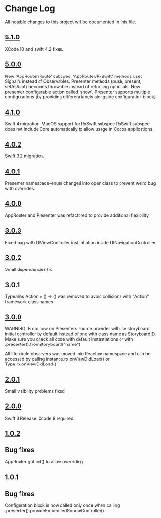 # Change Log

All notable changes to this project will be documented in this file.

## [5.1.0](https://github.com/MLSDev/AppRouter/releases/tag/5.1.0)

XCode 10 and swift 4.2 fixes.


## [5.0.0](https://github.com/MLSDev/AppRouter/releases/tag/5.0.0)

New 'AppRouter/Route' subspec.
'AppRouter/RxSwift' methods uses Signal's instead of Observables.
Presenter methods (push, present, setAsRoot) becomes throwable instead of returning optionals.
New presenter configurable action called 'show'.
Presenter supports multiple configurations (by providing different labels alongside configuration block)


## [4.1.0](https://github.com/MLSDev/AppRouter/releases/tag/4.1.0)

Swift 4 migration.
MacOS support for RxSwift subspec
RxSwift subspec does not include Core automatically to allow usage in Cocoa applications.


## [4.0.2](https://github.com/MLSDev/AppRouter/releases/tag/4.0.2)

Swift 3.2 migration.


## [4.0.1](https://github.com/MLSDev/AppRouter/releases/tag/4.0.1)

Presenter namespace-enum changed into open class to prevent weird bug with overrides.


## [4.0.0](https://github.com/MLSDev/AppRouter/releases/tag/4.0.0)

AppRouter and Presenter was refactored to provide additional flexibility  


## [3.0.3](https://github.com/MLSDev/AppRouter/releases/tag/3.0.2)

Fixed bug with UIViewController instantiation inside UINavigationController


## [3.0.2](https://github.com/MLSDev/AppRouter/releases/tag/3.0.2)

Small dependencies fix


## [3.0.1](https://github.com/MLSDev/AppRouter/releases/tag/3.0.1)

Typealias Action = () -> () was removed to avoid collisions with "Action" framework class names


## [3.0.0](https://github.com/MLSDev/AppRouter/releases/tag/3.0.0)

WARNING: From now on Presenters source provider will use storyboard initial controller by default instead of one with class name as StoryboardID.
Make sure you check all code with default instantiations or with .presenter().fromStoryboard("name")

All life circle observers was moved into Reactive namespace and can be accessed by calling instance.rx.onViewDidLoad() or Type.rx.onViewDidLoad()   


## [2.0.1](https://github.com/MLSDev/AppRouter/releases/tag/2.0.1)

Small visibility problems fixed


## [2.0.0](https://github.com/MLSDev/AppRouter/releases/tag/2.0.0)

Swift 3 Release. Xcode 8 required.


## [1.0.2](https://github.com/MLSDev/AppRouter/releases/tag/1.0.2)

## Bug fixes

AppRouter got init() to allow overriding


## [1.0.1](https://github.com/MLSDev/AppRouter/releases/tag/1.0.1)

## Bug fixes

Configuration block is now called only once when calling .presenter().provideEmbeddedSourceController()
